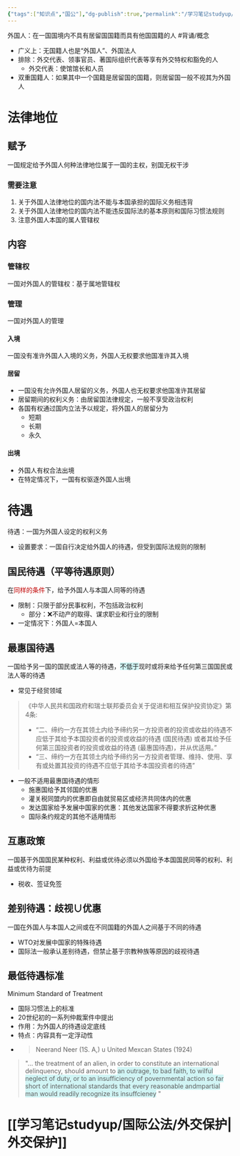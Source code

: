 ```yaml
---
{"tags":["知识点","国公"],"dg-publish":true,"permalink":"/学习笔记studyup/国际公法/外国人/","dgPassFrontmatter":true,"created":"2024-11-05T22:24:49.054+08:00","updated":"2024-11-06T23:10:03.735+08:00"}
---
```


外国人：在一国国境内不具有居留国国籍而具有他国国籍的人 #背诵/概念 
- 广义上：无国籍人也是“外国人”、外国法人
- 排除：外交代表、领事官员、著国际组织代表等享有外交特权和豁免的人
	- 外交代表：使馆馆长和人员
- 双重国籍人：如果其中一个国籍是居留国的国籍，则居留国一般不视其为外国人
# 法律地位
## 赋予
一国规定给予外国人何种法律地位属于一国的主权，别国无权干涉
### 需要注意
1. 关于外国人法律地位的国内法不能与本国承担的国际义务相违背
2. 关于外国人法律地位的国内法不能违反国际法的基本原则和国际习惯法规则
3. 注意外国人本国的属人管辖权
## 内容
### 管辖权
一国对外国人的管辖权：基于属地管辖权
### 管理
一国对外国人的管理
#### 入境
一国没有准许外国人入境的义务，外国人无权要求他国准许其入境
#### 居留
- 一国没有允许外国人居留的义务，外国人也无权要求他国准许其居留
- 居留期间的权利义务：由居留国法律规定，一般不享受政治权利
- 各国有权通过国内立法予以规定，将外国人的居留分为
	- 短期
	- 长期
	- 永久
#### 出境
- 外国人有权合法出境
- 在特定情况下，一国有权驱逐外国人出境
# 待遇
待遇：一国为外国人设定的权利义务
- 设置要求：一国自行决定给外国人的待遇，但受到国际法规则的限制
## 国民待遇（平等待遇原则）
在<font color="#c00000">同样的条件</font>下，给予外国人与本国人同等的待遇
- 限制：只限于部分民事权利，不包括政治权利
	- 部分：❌不动产的取得、谋求职业和行业的限制
- 一定情况下：外国人=本国人
## 最惠国待遇
一国给予另一国的国民或法人等的待遇，<span style="background:rgba(173, 239, 239, 0.55)">不低于</span>现时或将来给予任何第三国国民或法人等的待遇
- 常见于经贸领域
>《中华人民共和国政府和瑞士联邦委员会关于促进和相互保护投资协定》第4条:
>- “二、缔约一方在其领土内给予缔约另一方投资者的投资或收益的待遇不应低于其给予本国投资者的投资或收益的待遇 (国民待遇) 或者其给予任何第三国投资者的投资或收益的待遇 (最惠国待遇)，并从优适用。”
>- “三、缔约一方在其领土内给予缔约另一方投资者管理、维持、使用、享有或处置其投资的待遇不应低于其给予本国投资者的待遇”

- 一般不适用最惠国待遇的情形
	- 施惠国给予其邻国的优惠
	- 灌关税同盟内的优惠即自由就贸易区或经济共同体内的优惠
	- 发达国家给予发展中国家的优惠：其他发达国家不得要求折这种优惠
	- 国际条约规定的其他不适用情形
## 互惠政策
一国基于外国国民某种权利、利益或优待必须以外国给予本国国民同等的权利、利益或优待为前提
- 税收、签证免签
## 差别待遇：歧视∪优惠
一国在外国人与本国人之间或在不同国籍的外国人之间基于不同的待遇
- WTO对发展中国家的特殊待遇
- 国际法一般承认差别待遇，但禁止基于宗教种族等原因的歧视待遇
## 最低待遇标准
Minimum Standard of Treatment
- 国际习惯法上的标准
- 20世纪初的一系列仲裁案件中提出
- 作用：为外国人的待遇设定底线
- 特点：内容具有一定浮动性
- >Neerand Neer (1S. A,) u United Mexcan States (1924)
>"... the treatment of an alien, in order to constitute an international delinquency, should amount to <span style="background:rgba(173, 239, 239, 0.55)">an outrage, to bad faith, to wilful neglect of duty, or to an insufficiency of povernmental action so far short of international standards that every reasonable andmpartial man would readily recognize its insuffcieney</span> "
# [[学习笔记studyup/国际公法/外交保护\|外交保护]]